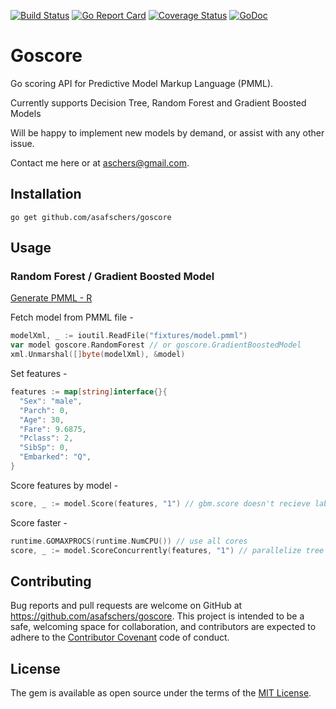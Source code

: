 [![Build Status](https://travis-ci.org/asafschers/goscore.svg?branch=master)](https://travis-ci.org/asafschers/goscore)
[![Go Report Card](https://goreportcard.com/badge/github.com/asafschers/goscore)](https://goreportcard.com/report/github.com/asafschers/goscore)
[![Coverage Status](https://coveralls.io/repos/github/asafschers/goscore/badge.svg?branch=master)](https://coveralls.io/github/asafschers/goscore?branch=master)
[![GoDoc](https://godoc.org/github.com/asafschers/goscore?status.svg)](https://godoc.org/github.com/asafschers/goscore)
# Goscore

Go scoring API for Predictive Model Markup Language (PMML).

Currently supports Decision Tree, Random Forest and Gradient Boosted Models

Will be happy to implement new models by demand, or assist with any other issue.

Contact me here or at aschers@gmail.com.

## Installation

```
go get github.com/asafschers/goscore
```
## Usage

### Random Forest / Gradient Boosted Model

[Generate PMML - R](https://github.com/asafschers/scoruby/wiki) 

Fetch model from PMML file -
```go
modelXml, _ := ioutil.ReadFile("fixtures/model.pmml")
var model goscore.RandomForest // or goscore.GradientBoostedModel
xml.Unmarshal([]byte(modelXml), &model)
```

Set features -
```go
features := map[string]interface{}{
  "Sex": "male",
  "Parch": 0,
  "Age": 30,
  "Fare": 9.6875,
  "Pclass": 2,
  "SibSp": 0,
  "Embarked": "Q",
}
```

Score features by model -
```go
score, _ := model.Score(features, "1") // gbm.score doesn't recieve label
```

Score faster - 
```go
runtime.GOMAXPROCS(runtime.NumCPU()) // use all cores
score, _ := model.ScoreConcurrently(features, "1") // parallelize tree traversing  
```

## Contributing

Bug reports and pull requests are welcome on GitHub at https://github.com/asafschers/goscore. This project is intended to be a safe, welcoming space for collaboration, and contributors are expected to adhere to the [Contributor Covenant](contributor-covenant.org) code of conduct.


## License

The gem is available as open source under the terms of the [MIT License](http://opensource.org/licenses/MIT).

